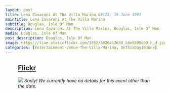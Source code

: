 ```yaml
---
layout: post
title: Lena Zavaroni At The Villa Marina &#124; 19 June 1981
maintitle: Lena Zavaroni At The Villa Marina
subtitle: Douglas, Isle Of Man
description: Lena Zavaroni At The Villa Marina, Douglas, Isle Of Man
media: Douglas, Isle Of Man
post_description: Douglas, Isle Of Man.
image: https://live.staticflickr.com/3552/3826412639_c8e5809d00_n_d.jpg
categories: [Entertainment-Venue-The-Villa-Marina, OnThisDay19June]
---
```


<figure class="fig3">
<div class="CardLayout CardLayout-Height1">
<div class="CardItem"><h2 id="infobox1" class="infobox"><a href="#infobox1">Flickr</a></h2></div>
<div class="CardItem split">
<a href="https://www.flickr.com/photos/brighton/3826412639" title="Villa Marina, Douglas, Isle Of Man."><img src="https://live.staticflickr.com/3552/3826412639_c8e5809d00_z.jpg" class="full-width zoom-in" /></a>
<cite>Sadly! We currently have no details for this event other than the date.</cite>
</div></div>
</figure>

